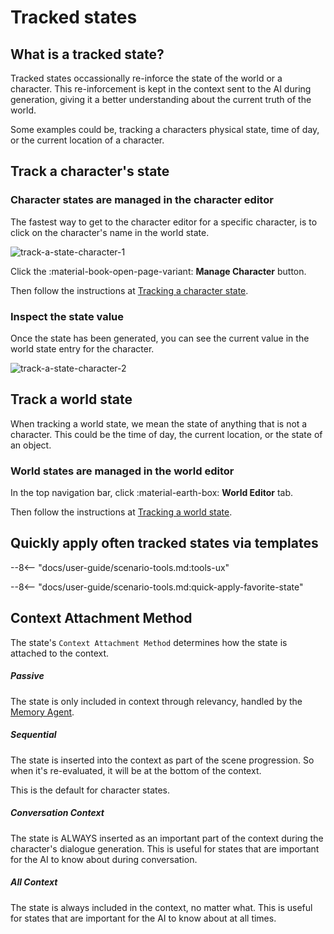 # Tracked states


## What is a tracked state?
<!--- --8<-- [start:what-is-a-tracked-state] -->
Tracked states occassionally re-inforce the state of the world or a character. This re-inforcement is kept in the context sent to the AI during generation, giving it a better understanding about the current truth of the world.

Some examples could be, tracking a characters physical state, time of day, or the current location of a character.
<!--- --8<-- [end:what-is-a-tracked-state] -->
## Track a character's state

### Character states are managed in the character editor

The fastest way to get to the character editor for a specific character, is to click on the character's name in the world state.

![track-a-state-character-1](/talemate/img/0.26.0/track-a-state-character-1.png)

Click the :material-book-open-page-variant: **Manage Character** button.

Then follow the instructions at [Tracking a character state](/user-guide/world-editor/characters/states).

### Inspect the state value

Once the state has been generated, you can see the current value in the world state entry for the character.

![track-a-state-character-2](/talemate/img/0.26.0/track-a-state-character-state-inspect.png)

## Track a world state

When tracking a world state, we mean the state of anything that is not a character. This could be the time of day, the current location, or the state of an object.

### World states are managed in the world editor

In the top navigation bar, click :material-earth-box: **World Editor** tab.

Then follow the instructions at [Tracking a world state](/user-guide/world-editor/world/states).

## Quickly apply often tracked states via templates

--8<-- "docs/user-guide/scenario-tools.md:tools-ux"

--8<-- "docs/user-guide/scenario-tools.md:quick-apply-favorite-state"

## Context Attachment Method
<!-- --8<-- [start:context-attachment-method] -->
The state's `Context Attachment Method` determines how the state is attached to the context.

##### Passive

The state is only included in context through relevancy, handled by the [Memory Agent](/user-guide/agents/memory/).

##### Sequential

The state is inserted into the context as part of the scene progression. So when it's re-evaluated, it will be at the bottom of the context.

This is the default for character states.

##### Conversation Context

The state is ALWAYS inserted as an important part of the context during the character's dialogue generation. This is useful for states that are important for the AI to know about during conversation.

##### All Context

The state is always included in the context, no matter what. This is useful for states that are important for the AI to know about at all times.
<!-- --8<-- [end:context-attachment-method] -->